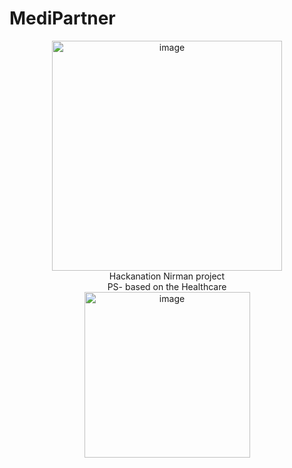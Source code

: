 # MediPartner
<p align="center"> 
<img width="368" alt="image" src="https://user-images.githubusercontent.com/98380630/164974140-cff74989-55a4-4ae1-8f11-43335ecfc6fb.png">
<br>
Hackanation Nirman project
<br>
PS- based on the Healthcare
  <br>
<img width="265" alt="image" src="https://user-images.githubusercontent.com/98380630/164974081-d819b9d5-0f44-4f0a-80c3-c320039578ff.png">
</p>
